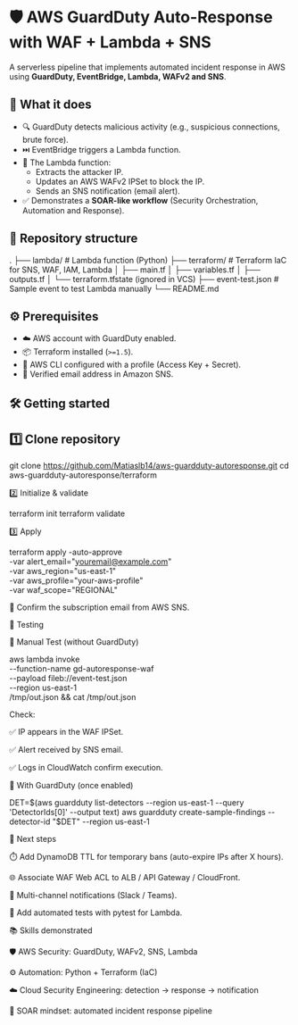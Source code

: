 # 🛡️ AWS GuardDuty Auto-Response with WAF + Lambda + SNS

A serverless pipeline that implements automated incident response in AWS using **GuardDuty, EventBridge, Lambda, WAFv2 and SNS**.

## 🚀 What it does
- 🔍 GuardDuty detects malicious activity (e.g., suspicious connections, brute force).  
- ⏭️ EventBridge triggers a Lambda function.  
- 🐍 The Lambda function:
  - Extracts the attacker IP.  
  - Updates an AWS WAFv2 IPSet to block the IP.  
  - Sends an SNS notification (email alert).  
- ✅ Demonstrates a **SOAR-like workflow** (Security Orchestration, Automation and Response).  

## 📂 Repository structure

.
├── lambda/ # Lambda function (Python)
├── terraform/ # Terraform IaC for SNS, WAF, IAM, Lambda
│ ├── main.tf
│ ├── variables.tf
│ ├── outputs.tf
│ └── terraform.tfstate (ignored in VCS)
├── event-test.json # Sample event to test Lambda manually
└── README.md


## ⚙️ Prerequisites
- ☁️ AWS account with GuardDuty enabled.  
- 📦 Terraform installed (`>=1.5`).  
- 🔑 AWS CLI configured with a profile (Access Key + Secret).  
- 📧 Verified email address in Amazon SNS.  

## 🛠️ Getting started

## 1️⃣ Clone repository

git clone https://github.com/Matiaslb14/aws-guardduty-autoresponse.git
cd aws-guardduty-autoresponse/terraform

2️⃣ Initialize & validate

terraform init
terraform validate

3️⃣ Apply

terraform apply -auto-approve \
  -var alert_email="youremail@example.com" \
  -var aws_region="us-east-1" \
  -var aws_profile="your-aws-profile" \
  -var waf_scope="REGIONAL"

📩 Confirm the subscription email from AWS SNS.

🧪 Testing

🔹 Manual Test (without GuardDuty)

aws lambda invoke \
  --function-name gd-autoresponse-waf \
  --payload fileb://event-test.json \
  --region us-east-1 \
  /tmp/out.json && cat /tmp/out.json

Check:

✅ IP appears in the WAF IPSet.

✅ Alert received by SNS email.

✅ Logs in CloudWatch confirm execution.

🔹 With GuardDuty (once enabled)

DET=$(aws guardduty list-detectors --region us-east-1 --query 'DetectorIds[0]' --output text)
aws guardduty create-sample-findings --detector-id "$DET" --region us-east-1

🔮 Next steps

⏱️ Add DynamoDB TTL for temporary bans (auto-expire IPs after X hours).

🌐 Associate WAF Web ACL to ALB / API Gateway / CloudFront.

💬 Multi-channel notifications (Slack / Teams).

🧪 Add automated tests with pytest for Lambda.

📚 Skills demonstrated

🛡️ AWS Security: GuardDuty, WAFv2, SNS, Lambda

⚙️ Automation: Python + Terraform (IaC)

☁️ Cloud Security Engineering: detection → response → notification

🤖 SOAR mindset: automated incident response pipeline




